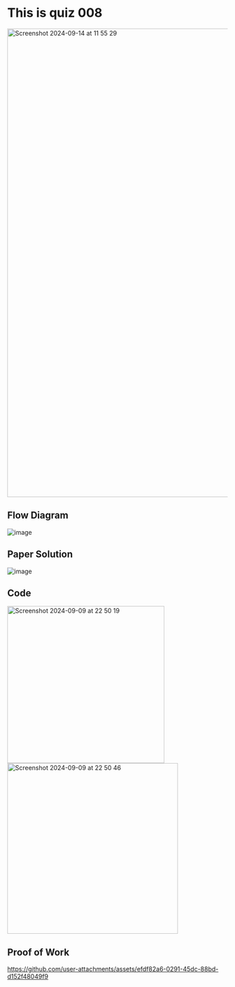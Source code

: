 # This is quiz 008

<img width="1071" alt="Screenshot 2024-09-14 at 11 55 29" src="https://github.com/user-attachments/assets/b0f87fc8-b1d5-44e1-96b6-c5d035a2af24">

## Flow Diagram

![image](https://github.com/user-attachments/assets/b9a7477e-7f1a-436a-9940-bbdacb7da645)


## Paper Solution

![image](https://github.com/user-attachments/assets/a27b4de8-eee9-4c93-8f1e-765f2bfa3841)


## Code

<img width="359" alt="Screenshot 2024-09-09 at 22 50 19" src="https://github.com/user-attachments/assets/d6e3ca39-c4b7-40e5-a40c-2d73fa57c79b">

<img width="390" alt="Screenshot 2024-09-09 at 22 50 46" src="https://github.com/user-attachments/assets/2fe95226-aae6-4be6-adce-8ce6dcdc318a">


## Proof of Work

https://github.com/user-attachments/assets/efdf82a6-0291-45dc-88bd-d152f48049f9

